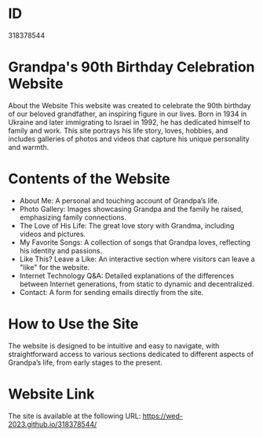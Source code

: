 # ID 
318378544

# Grandpa's 90th Birthday Celebration Website
About the Website
This website was created to celebrate the 90th birthday of our beloved grandfather, an inspiring figure in our lives. Born in 1934 in Ukraine and later immigrating to Israel in 1992, he has dedicated himself to family and work. This site portrays his life story, loves, hobbies, and includes galleries of photos and videos that capture his unique personality and warmth.

# Contents of the Website
- About Me: A personal and touching account of Grandpa’s life.
- Photo Gallery: Images showcasing Grandpa and the family he raised, emphasizing family connections.
- The Love of His Life: The great love story with Grandma, including videos and pictures.
- My Favorite Songs: A collection of songs that Grandpa loves, reflecting his identity and passions.
- Like This? Leave a Like: An interactive section where visitors can leave a "like" for the website.
- Internet Technology Q&A: Detailed explanations of the differences between Internet generations, from static to dynamic and decentralized.
- Contact: A form for sending emails directly from the site.
  
# How to Use the Site
The website is designed to be intuitive and easy to navigate, with straightforward access to various sections dedicated to different aspects of Grandpa’s life, from early stages to the present.

# Website Link
The site is available at the following URL: https://wed-2023.github.io/318378544/
